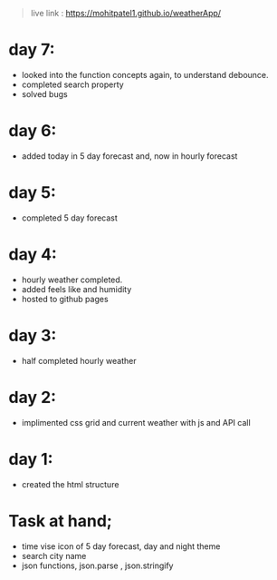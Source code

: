 > live link : https://mohitpatel1.github.io/weatherApp/

# day 7:
- looked into the function concepts again, to understand debounce.
- completed search property 
- solved bugs

# day 6:
- added today in 5 day forecast and, now in hourly forecast

# day 5: 
- completed 5 day forecast

# day 4:
- hourly weather completed.
- added feels like and humidity
- hosted to github pages

# day 3:
- half completed hourly weather

# day 2:
- implimented css grid and current weather with js and API call

# day 1:
- created the html structure

# Task at hand;
- time vise icon of 5 day forecast, day and night theme
- search city name
- json functions, json.parse , json.stringify
